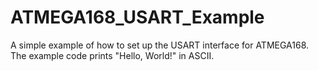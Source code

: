 # ATMEGA168_USART_Example
A simple example of how to set up the USART interface for ATMEGA168. The example code prints "Hello, World!" in ASCII.
